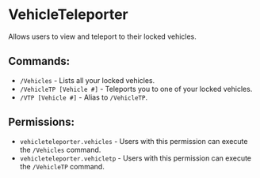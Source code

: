 # VehicleTeleporter
Allows users to view and teleport to their locked vehicles.

## Commands:
- `/Vehicles` - Lists all your locked vehicles.
- `/VehicleTP [Vehicle #]` - Teleports you to one of your locked vehicles.
- `/VTP [Vehicle #]` - Alias to `/VehicleTP`.

## Permissions:
- `vehicleteleporter.vehicles` - Users with this permission can execute the `/Vehicles` command.
- `vehicleteleporter.vehicletp` - Users with this permission can execute the `/VehicleTP` command.
